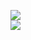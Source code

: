 [![](https://img.shields.io/badge/Made%20With-Github%20Spray-lightgrey.svg?style=for-the-badge&logo=github)](https://github.com/Annihil/github-spray#5120)  
[![](https://i.imgur.com/2DrTn0Z.gif)](https://github.com/Annihil/github-spray)